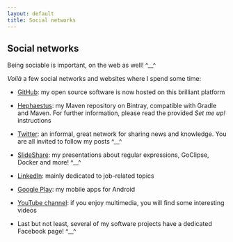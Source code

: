 ```yaml
---
layout: default
title: Social networks
---
```


## Social networks

Being sociable is important, on the web as well! ^\_\_^

*Voilà* a few social networks and websites where I spend some time:

* [GitHub](https://github.com/giancosta86): my open source software is now hosted on this brilliant platform

* [Hephaestus](https://bintray.com/giancosta86/Hephaestus): my Maven repository on Bintray, compatible with Gradle
and Maven. For further information, please read the provided *Set me up!* instructions

* [Twitter](https://twitter.com/giancosta86): an informal, great network for sharing news and knowledge. You are all invited to follow my posts ^\_\_^

* [SlideShare](http://www.slideshare.net/giancosta86/): my presentations about regular expressions, GoClipse, Docker and more! ^\_\_^

* [LinkedIn](http://it.linkedin.com/in/giancosta86): mainly dedicated to job-related topics

* [Google Play](https://play.google.com/store/apps/developer?id=Gianluca+Costa): my mobile apps for Android

* [YouTube channel](http://www.youtube.com/user/giancosta86info): if you enjoy multimedia, you will find some interesting videos

* Last but not least, several of my software projects have a dedicated Facebook page! ^\_\_^
